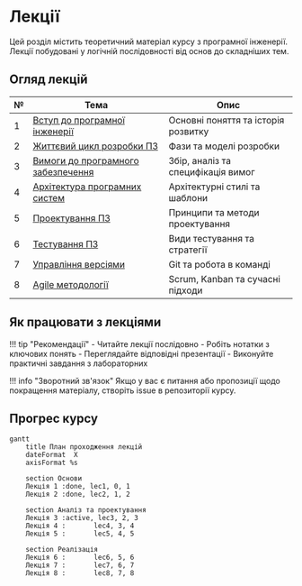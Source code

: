 # Лекції

Цей розділ містить теоретичний матеріал курсу з програмної інженерії. Лекції побудовані у логічній послідовності від основ до складніших тем.

## Огляд лекцій

| № | Тема | Опис |
|---|------|------|
| 1 | [Вступ до програмної інженерії](lecture-01.md) | Основні поняття та історія розвитку |
| 2 | [Життєвий цикл розробки ПЗ](lecture-02.md) | Фази та моделі розробки |
| 3 | [Вимоги до програмного забезпечення](lecture-03.md) | Збір, аналіз та специфікація вимог |
| 4 | [Архітектура програмних систем](lecture-04.md) | Архітектурні стилі та шаблони |
| 5 | [Проектування ПЗ](lecture-05.md) | Принципи та методи проектування |
| 6 | [Тестування ПЗ](lecture-06.md) | Види тестування та стратегії |
| 7 | [Управління версіями](lecture-07.md) | Git та робота в команді |
| 8 | [Agile методології](lecture-08.md) | Scrum, Kanban та сучасні підходи |

## Як працювати з лекціями

!!! tip "Рекомендації"
    - Читайте лекції послідовно
    - Робіть нотатки з ключових понять
    - Переглядайте відповідні презентації
    - Виконуйте практичні завдання з лабораторних

!!! info "Зворотний зв'язок"
    Якщо у вас є питання або пропозиції щодо покращення матеріалу, створіть issue в репозиторії курсу.

## Прогрес курсу

```mermaid
gantt
    title План проходження лекцій
    dateFormat  X
    axisFormat %s

    section Основи
    Лекція 1 :done, lec1, 0, 1
    Лекція 2 :done, lec2, 1, 2

    section Аналіз та проектування
    Лекція 3 :active, lec3, 2, 3
    Лекція 4 :       lec4, 3, 4
    Лекція 5 :       lec5, 4, 5

    section Реалізація
    Лекція 6 :       lec6, 5, 6
    Лекція 7 :       lec7, 6, 7
    Лекція 8 :       lec8, 7, 8
```
